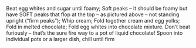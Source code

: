 Beat egg whites and sugar until foamy; Soft peaks – it should be foamy but have SOFT peaks that flop at the top – as pictured above – not standing upright (“firm peaks”); Whip cream; Fold together cream and egg yolks; Fold in melted chocolate; Fold egg whites into chocolate mixture. Don’t beat furiously – that’s the sure fire way to a pot of liquid chocolate! Spoon into individual pots or a larger dish, chill until firm